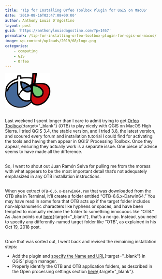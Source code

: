 ```yaml
---
title: 'Tip for Installing Orfeo Toolbox Plugin for QGIS on MacOS'
date: '2019-08-16T02:47:08+00:00'
author: Anthony Louis D'Agostino
layout: post
guid: 'https://anthonylouisdagostino.com/?p=1467'
permalink: /tip-for-installing-orfeo-toolbox-plugin-for-qgis-on-macos/
image: wp-content/uploads/2019/08/logo.png
categories:
    - computing
    - GIS
    - Orfeo
---
```


![image](/wp-content/uploads/2019/08/logo.png)\
<br>

Last weekend I spent longer than I care to admit trying to get [Orfeo Toolbox](https://www.orfeo-toolbox.org/CookBook/index_TOC.html){:target="_blank"} (OTB) to play nicely with QGIS on MacOS High Sierra. I tried QGIS 3.4, the stable version, and I tried 3.8, the latest version, and scoured every forum and installation tutorial I could find for activating the tools and having them appear in QGIS’ Processing Toolbox. Once they appear, ensuring they actually work is a separate issue. One piece of advice seems to have made all the difference.\
<br>

So, I want to shout out Juan Ramón Selva for pulling me from the morass with what appears to be the most important detail that’s not adequately emphasized in any OTB installation instructions.\
<br>

When you extract `OTB-6.6.x-Darwin64.run` that was downloaded from the OTB site in Terminal, it’ll create a folder entitled “OTB-6.6.x-Darwin64.” You may have read in some fora that OTB acts up if the target folder includes non-alphanumeric characters like hyphens or spaces, and have been tempted to manually rename the folder to something innocuous like “OTB.” As Juan points out [here](https://gitlab.orfeo-toolbox.org/orfeotoolbox/otb/issues/1745){:target="_blank"}, that’s a no-go. Instead, you need to specify any differently-named target folder like “OTB”, as explained in his Oct 19, 2018 post.\
<br>

Once that was sorted out, I went back and revised the remaining installation steps:

- Add the plugin and [specify the Name and URL](https://gitlab.orfeo-toolbox.org/orfeotoolbox/qgis-otb-plugin/blob/master/README.md){:target="_blank"} in QGIS’ plugin manager.
- Properly identify the OTB and OTB application folders, as described in the Open processing settings section [here](https://www.orfeo-toolbox.org/CookBook/QGIS-interface.html){:target="_blank"}.
